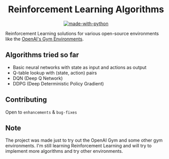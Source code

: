 <div align="center">

# Reinforcement Learning Algorithms

[![made-with-python](https://forthebadge.com/images/badges/made-with-python.svg)](https://www.python.org/)

</div>

Reinforcement Learning solutions for various open-source environments like the [OpenAI's Gym Environments](https://gym.openai.com/envs).

## Algorithms tried so far

* Basic neural networks with state as input and actions as output
* Q-table lookup with (state, action) pairs
* DQN (Deep Q Network)
* DDPG (Deep Deterministic Policy Gradient)

## Contributing

Open to `enhancements` & `bug-fixes` 

## Note

The project was made just to try out the OpenAI Gym and some other gym environments. I'm still learning Reinforcement Learning and will try to implement more algorithms and try other environments.
